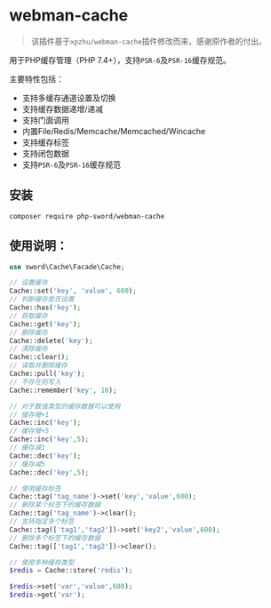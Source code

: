# webman-cache

> 该插件基于`xpzhu/webman-cache`插件修改而来，感谢原作者的付出。

用于PHP缓存管理（PHP 7.4+），支持`PSR-6`及`PSR-16`缓存规范。

主要特性包括：

* 支持多缓存通道设置及切换
* 支持缓存数据递增/递减
* 支持门面调用
* 内置File/Redis/Memcache/Memcached/Wincache
* 支持缓存标签
* 支持闭包数据
* 支持`PSR-6`及`PSR-16`缓存规范

## 安装
```
composer require php-sword/webman-cache
```

## 使用说明：
```php
use sword\Cache\Facade\Cache;

// 设置缓存
Cache::set('key', 'value', 600);
// 判断缓存是否设置
Cache::has('key');
// 获取缓存
Cache::get('key');
// 删除缓存
Cache::delete('key');
// 清除缓存
Cache::clear();
// 读取并删除缓存
Cache::pull('key');
// 不存在则写入
Cache::remember('key', 10);

// 对于数值类型的缓存数据可以使用
// 缓存增+1
Cache::inc('key');
// 缓存增+5
Cache::inc('key',5);
// 缓存减1
Cache::dec('key');
// 缓存减5
Cache::dec('key',5);

// 使用缓存标签
Cache::tag('tag_name')->set('key','value',600);
// 删除某个标签下的缓存数据
Cache::tag('tag_name')->clear();
// 支持指定多个标签
Cache::tag(['tag1','tag2'])->set('key2','value',600);
// 删除多个标签下的缓存数据
Cache::tag(['tag1','tag2'])->clear();

// 使用多种缓存类型
$redis = Cache::store('redis');

$redis->set('var','value',600);
$redis->get('var');
```
